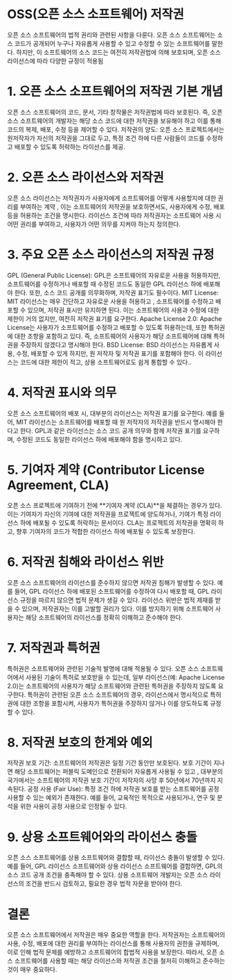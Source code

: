 # OSS(오픈 소스 소프트웨어) 저작권 

오픈 소스 소프트웨어의 법적 권리와 관련된 사항을 다룬다. 오픈 소스 소프트웨어는 소스 코드가 공개되어 누구나 자유롭게 사용할 수 있고 수정할 수 있는 소프트웨어를 말한다. 하지만, 이 소프트웨어의 소스 코드는 여전히 저작권법에 의해 보호되며, 오픈 소스 라이선스에 따라 다양한 규정이 적용됨

# 1. 오픈 소스 소프트웨어의 저작권 기본 개념
오픈 소스 소프트웨어의 코드, 문서, 기타 창작물은 저작권법에 따라 보호된다. 즉, 오픈 소스 소프트웨어의 개발자는 해당 소스 코드에 대한 저작권을 보유해야 하고 이를 통해 코드의 복제, 배포, 수정 등을 제어할 수 있다.
저작권의 양도: 오픈 소스 프로젝트에서는 원저작자가 자신의 저작권을 그대로 두고, 특정 조건 하에 다른 사람들이 코드를 수정하고 배포할 수 있도록 허락하는 라이선스를 제공.

# 2. 오픈 소스 라이선스와 저작권
오픈 소스 라이선스는 저작권자가 사용자에게 소프트웨어를 어떻게 사용할지에 대한 권리를 부여하는 계약 , 이는 소프트웨어의 저작권을 보호하면서도, 사용자에게 수정, 배포 등을 허용하는 조건을 명시한다.
라이선스 조건에 따라 저작권자는 소프트웨어 사용 시 어떤 권리를 부여하고, 사용자가 어떤 의무를 지켜야 하는지 정의한다.

# 3. 주요 오픈 소스 라이선스의 저작권 규정
GPL (General Public License): GPL은 소프트웨어의 자유로운 사용을 허용하지만, 소프트웨어를 수정하거나 배포할 때 수정된 코드도 동일한 GPL 라이선스 하에 배포해야 한다. 또한, 소스 코드 공개를 의무화하며, 저작권 표기도 필수이다.
MIT License: MIT 라이선스는 매우 간단하고 자유로운 사용을 허용하고 , 소프트웨어를 수정하고 배포할 수 있으며, 저작권 표시만 유지하면 된다. 이는 소프트웨어의 사용과 수정에 대한 제한이 거의 없지만, 여전히 저작권 표기를 요구한다.
Apache License 2.0: Apache License는 사용자가 소프트웨어를 수정하고 배포할 수 있도록 허용하는데, 또한 특허권에 대한 조항을 포함하고 있다. 즉, 소프트웨어의 사용자가 해당 소프트웨어에 대해 특허권을 주장하지 않겠다고 명시해야 한다.
BSD License: BSD 라이선스는 자유롭게 사용, 수정, 배포할 수 있게 하지만, 원 저작자 및 저작권 표기를 포함해야 한다. 이 라이선스는 코드에 대한 제한이 적고, 상용 소프트웨어로도 쉽게 통합할 수 있다..
# 4. 저작권 표시와 의무
오픈 소스 소프트웨어의 배포 시, 대부분의 라이선스는 저작권 표기를 요구한다. 예를 들어, MIT 라이선스는 소프트웨어를 배포할 때 원 저작자의 저작권을 반드시 명시해야 한다고 한다.
GPL과 같은 라이선스는 소스 코드 공개 의무와 함께 저작권 표기를 요구하며, 수정된 코드도 동일한 라이선스 하에 배포해야 함을 명시하고 있다.
# 5. 기여자 계약 (Contributor License Agreement, CLA)
오픈 소스 프로젝트에 기여하기 전에 **기여자 계약 (CLA)**을 체결하는 경우가 있다. 이는 기여자가 자신의 기여에 대한 저작권을 프로젝트에 양도하거나, 기여가 특정 라이선스 하에 배포될 수 있도록 허락하는 문서이다.
CLA는 프로젝트의 저작권을 명확히 하고, 향후 기여자의 코드가 적합한 라이선스 하에 배포될 수 있도록 보장한다.
# 6. 저작권 침해와 라이선스 위반
오픈 소스 소프트웨어의 라이선스를 준수하지 않으면 저작권 침해가 발생할 수 있다. 예를 들어, GPL 라이선스 하에 배포된 소프트웨어를 수정하여 다시 배포할 때, GPL 라이선스 규정을 따르지 않으면 법적 문제가 생길 수 있다.
라이선스 위반은 법적 제재를 받을 수 있으며, 저작권자는 이를 고발할 권리가 있다. 이를 방지하기 위해 소프트웨어 사용자는 해당 소프트웨어의 라이선스를 정확히 이해하고 준수해야 한다.
# 7. 저작권과 특허권
특허권은 소프트웨어와 관련된 기술적 발명에 대해 적용될 수 있다. 오픈 소스 소프트웨어에서 사용된 기술이 특허로 보호받을 수 있는데, 일부 라이선스(예: Apache License 2.0)는 소프트웨어의 사용자가 해당 소프트웨어와 관련된 특허권을 주장하지 않도록 요구한다.
특허권이 관련된 오픈 소스 소프트웨어의 경우, 라이선스에서 명시적으로 특허권에 대한 조항을 포함시켜, 사용자가 특허권을 주장하지 않거나 이를 양도하도록 규정할 수 있다.
# 8. 저작권 보호의 한계와 예외
저작권 보호 기간: 소프트웨어의 저작권은 일정 기간 동안만 보호된다. 보호 기간이 지나면 해당 소프트웨어는 퍼블릭 도메인으로 전환되어 자유롭게 사용될 수 있고 ,  대부분의 국가에서는 소프트웨어의 저작권 보호 기간이 저작자의 사망 후 50년에서 70년까지 지속된다.
공정 사용 (Fair Use): 특정 조건 하에 저작권 보호를 받는 소프트웨어를 공정 사용할 수 있는 예외가 존재한다. 예를 들어, 교육적인 목적으로 사용되거나, 연구 및 분석을 위한 사용이 공정 사용으로 인정될 수 있다.
# 9. 상용 소프트웨어와의 라이선스 충돌
오픈 소스 소프트웨어를 상용 소프트웨어와 결합할 때, 라이선스 충돌이 발생할 수 있다. 예를 들어, GPL 라이선스 소프트웨어와 상용 라이선스 소프트웨어를 결합하면, GPL의 소스 코드 공개 조건을 충족해야 할 수 있다.
상용 소프트웨어 개발자는 오픈 소스 라이선스의 조건을 반드시 검토하고, 필요한 경우 법적 자문을 받아야 한다.
# 결론

오픈 소스 소프트웨어에서 저작권은 매우 중요한 역할을 한다. 저작권자는 소프트웨어의 사용, 수정, 배포에 대한 권리를 부여하는 라이선스를 통해 사용자의 권한을 규제하며, 이로 인해 법적 문제를 예방하고 소프트웨어의 합법적 사용을 보장한다. 따라서, 오픈 소스 소프트웨어를 사용할 때는 해당 라이선스와 저작권 조건을 철저히 이해하고 준수하는 것이 매우 중요하다.
